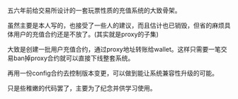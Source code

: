 五六年前给交易所设计的一套玩票性质的充值系统的大致骨架。

虽然主要是本人写的，也接受了一些人的建议，而且估计也已销毁，但省的麻烦具体用户的充值合约还是不放了。(其实就是proxy的子集)

大致是创建一批用户充值合约，通过proxy地址转账给wallet。这样只需要一笔交易ban掉proxy合约就可以直接下线整套系统。

再用一份config合约去控制版本变更，可以做到能让系统兼容性升级的可能。

只是些稚嫩的代码罢了，主要为了纪念并供学习使用。